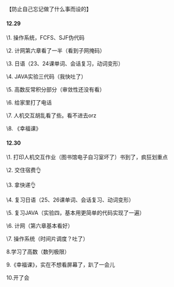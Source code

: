 【防止自己忘记做了什么事而设的】

#### 12.29

\1.  操作系统，FCFS、SJF伪代码

\2. 计网第六章看了一半（看到子网掩码）

\3. 日语（23、24课单词、会话复习，动词变形）

\4.  JAVA实验三代码（我快吐了）

\5. 高数反常积分部分（审敛性还没有看）

\6. 给家里打了电话

\7. 人机交互胡乱看了些。看不进去orz

\8. 《幸福课》



#### 12.30

\1. 打印人机交互作业（图书馆电子自习室坏了）书到了，疯狂划重点

\2. 交住宿费👌

\3. 拿快递👌

\4. 复习日语（25、26课单词、会话复习、动词变形）

\5. 复习JAVA（实验四，基本用更简单的代码实现了一遍）

\6. 计网（第六章基本看好）

\7. 操作系统（时间片调度？吐了）

8.学习了高数（数列极限）

9.《幸福课》，实在不想看屏幕了，趴了一会儿

10.开了会

